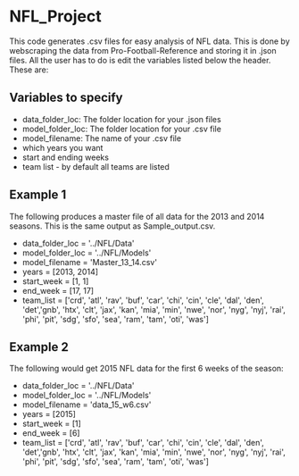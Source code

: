 # NFL_Project

This code generates .csv files for easy analysis of NFL data. This is done by webscraping the data from Pro-Football-Reference and storing it in .json files. All the user has to do is edit the variables listed below the header. These are:

## Variables to specify
- data_folder_loc: The folder location for your .json files
- model_folder_loc: The folder location for your .csv file
- model_filename: The name of your .csv file
- which years you want
- start and ending weeks
- team list - by default all teams are listed

## Example 1
The following produces a master file of all data for the 2013 and 2014 seasons. This is the same output as Sample_output.csv.
- data_folder_loc = '../NFL/Data'
- model_folder_loc = '../NFL/Models'
- model_filename = 'Master_13_14.csv' 
- years = [2013, 2014]
- start_week = [1, 1]
- end_week = [17, 17]
- team_list = ['crd', 'atl', 'rav', 'buf', 'car', 'chi', 'cin', 'cle', 'dal', 'den', 'det','gnb', 
'htx', 'clt', 'jax', 'kan', 'mia', 'min', 'nwe', 'nor', 'nyg', 'nyj', 'rai', 'phi', 'pit', 
'sdg', 'sfo', 'sea', 'ram', 'tam', 'oti', 'was']

## Example 2
The following would get 2015 NFL data for the first 6 weeks of the season:
- data_folder_loc = '../NFL/Data'
- model_folder_loc = '../NFL/Models'
- model_filename = 'data_15_w6.csv' 
- years = [2015]
- start_week = [1]
- end_week = [6]
- team_list = ['crd', 'atl', 'rav', 'buf', 'car', 'chi', 'cin', 'cle', 'dal', 'den', 'det','gnb', 
'htx', 'clt', 'jax', 'kan', 'mia', 'min', 'nwe', 'nor', 'nyg', 'nyj', 'rai', 'phi', 'pit', 
'sdg', 'sfo', 'sea', 'ram', 'tam', 'oti', 'was']

